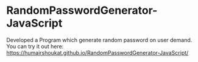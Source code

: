 # RandomPasswordGenerator-JavaScript 
Developed a Program which generate random password on user demand. <br>
You can try it out here: https://humairshoukat.github.io/RandomPasswordGenerator-JavaScript/
